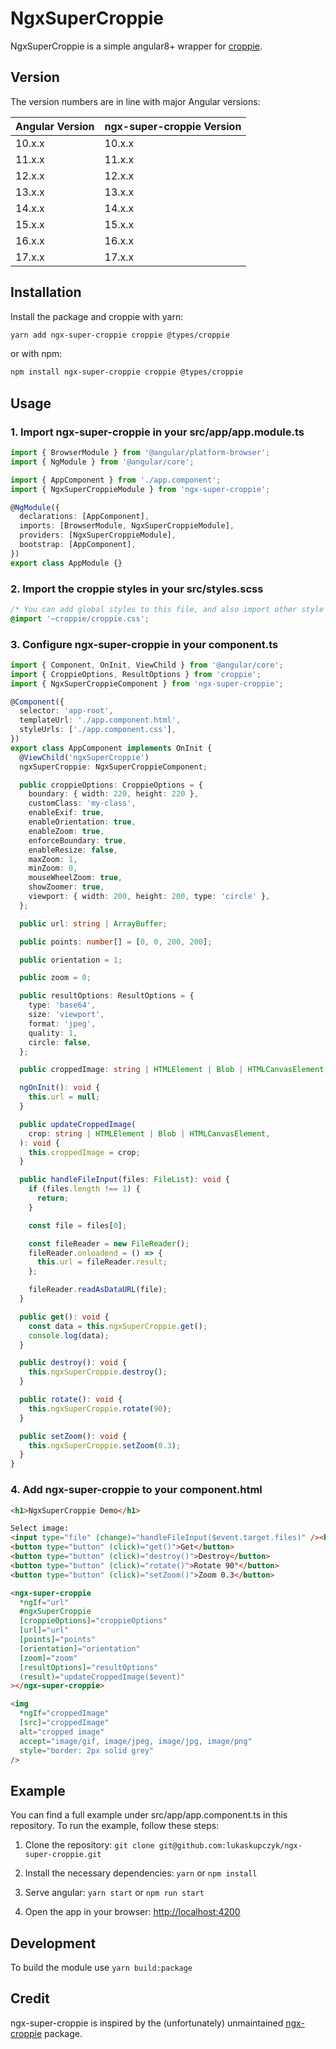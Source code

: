 # NgxSuperCroppie

NgxSuperCroppie is a simple angular8+ wrapper for [croppie](https://github.com/foliotek/croppie).

## Version

The version numbers are in line with major Angular versions:

| Angular Version | ngx-super-croppie Version |
| --------------- | ------------------------- |
| 10.x.x          | 10.x.x                    |
| 11.x.x          | 11.x.x                    |
| 12.x.x          | 12.x.x                    |
| 13.x.x          | 13.x.x                    |
| 14.x.x          | 14.x.x                    |
| 15.x.x          | 15.x.x                    |
| 16.x.x          | 16.x.x                    |
| 17.x.x          | 17.x.x                    |

## Installation

Install the package and croppie with yarn:

```bash
yarn add ngx-super-croppie croppie @types/croppie
```

or with npm:

```bash
npm install ngx-super-croppie croppie @types/croppie
```

## Usage

### 1. Import ngx-super-croppie in your src/app/app.module.ts

```typescript
import { BrowserModule } from '@angular/platform-browser';
import { NgModule } from '@angular/core';

import { AppComponent } from './app.component';
import { NgxSuperCroppieModule } from 'ngx-super-croppie';

@NgModule({
  declarations: [AppComponent],
  imports: [BrowserModule, NgxSuperCroppieModule],
  providers: [NgxSuperCroppieModule],
  bootstrap: [AppComponent],
})
export class AppModule {}
```

### 2. Import the croppie styles in your src/styles.scss

```css
/* You can add global styles to this file, and also import other style files */
@import '~croppie/croppie.css';
```

### 3. Configure ngx-super-croppie in your component.ts

```typescript
import { Component, OnInit, ViewChild } from '@angular/core';
import { CroppieOptions, ResultOptions } from 'croppie';
import { NgxSuperCroppieComponent } from 'ngx-super-croppie';

@Component({
  selector: 'app-root',
  templateUrl: './app.component.html',
  styleUrls: ['./app.component.css'],
})
export class AppComponent implements OnInit {
  @ViewChild('ngxSuperCroppie')
  ngxSuperCroppie: NgxSuperCroppieComponent;

  public croppieOptions: CroppieOptions = {
    boundary: { width: 220, height: 220 },
    customClass: 'my-class',
    enableExif: true,
    enableOrientation: true,
    enableZoom: true,
    enforceBoundary: true,
    enableResize: false,
    maxZoom: 1,
    minZoom: 0,
    mouseWheelZoom: true,
    showZoomer: true,
    viewport: { width: 200, height: 200, type: 'circle' },
  };

  public url: string | ArrayBuffer;

  public points: number[] = [0, 0, 200, 200];

  public orientation = 1;

  public zoom = 0;

  public resultOptions: ResultOptions = {
    type: 'base64',
    size: 'viewport',
    format: 'jpeg',
    quality: 1,
    circle: false,
  };

  public croppedImage: string | HTMLElement | Blob | HTMLCanvasElement;

  ngOnInit(): void {
    this.url = null;
  }

  public updateCroppedImage(
    crop: string | HTMLElement | Blob | HTMLCanvasElement,
  ): void {
    this.croppedImage = crop;
  }

  public handleFileInput(files: FileList): void {
    if (files.length !== 1) {
      return;
    }

    const file = files[0];

    const fileReader = new FileReader();
    fileReader.onloadend = () => {
      this.url = fileReader.result;
    };

    fileReader.readAsDataURL(file);
  }

  public get(): void {
    const data = this.ngxSuperCroppie.get();
    console.log(data);
  }

  public destroy(): void {
    this.ngxSuperCroppie.destroy();
  }

  public rotate(): void {
    this.ngxSuperCroppie.rotate(90);
  }

  public setZoom(): void {
    this.ngxSuperCroppie.setZoom(0.3);
  }
}
```

### 4. Add ngx-super-croppie to your component.html

```html
<h1>NgxSuperCroppie Demo</h1>

Select image:
<input type="file" (change)="handleFileInput($event.target.files)" /><br />
<button type="button" (click)="get()">Get</button>
<button type="button" (click)="destroy()">Destroy</button>
<button type="button" (click)="rotate()">Rotate 90°</button>
<button type="button" (click)="setZoom()">Zoom 0.3</button>

<ngx-super-croppie
  *ngIf="url"
  #ngxSuperCroppie
  [croppieOptions]="croppieOptions"
  [url]="url"
  [points]="points"
  [orientation]="orientation"
  [zoom]="zoom"
  [resultOptions]="resultOptions"
  (result)="updateCroppedImage($event)"
></ngx-super-croppie>

<img
  *ngIf="croppedImage"
  [src]="croppedImage"
  alt="cropped image"
  accept="image/gif, image/jpeg, image/jpg, image/png"
  style="border: 2px solid grey"
/>
```

## Example

You can find a full example under src/app/app.component.ts in this repository.
To run the example, follow these steps:

1. Clone the repository:
   `git clone git@github.com:lukaskupczyk/ngx-super-croppie.git`

2. Install the necessary dependencies:
   `yarn` or `npm install`

3. Serve angular:
   `yarn start` or `npm run start`

4. Open the app in your browser:
   [http://localhost:4200](http://localhost:4200)

## Development

To build the module use `yarn build:package`

## Credit

ngx-super-croppie is inspired by the (unfortunately) unmaintained [ngx-croppie](https://github.com/deej81/ngx-croppie) package.
